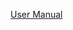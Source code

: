 [User Manual](https://www.canva.com/design/DAGZSxPX8_Y/iiUksxo1cRi65ROkVJhyyw/edit?utm_content=DAGZSxPX8_Y&utm_campaign=designshare&utm_medium=link2&utm_source=sharebutton)

